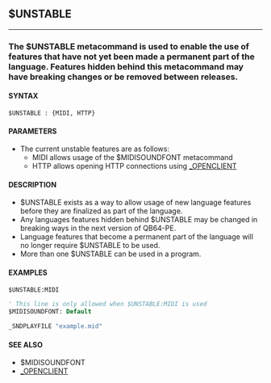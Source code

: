 ## $UNSTABLE
---

### The $UNSTABLE metacommand is used to enable the use of features that have not yet been made a permanent part of the language. Features hidden behind this metacommand may have breaking changes or be removed between releases.

#### SYNTAX

`$UNSTABLE : {MIDI, HTTP}`

#### PARAMETERS
* The current unstable features are as follows:
	* MIDI allows usage of the $MIDISOUNDFONT metacommand
	* HTTP allows opening HTTP connections using [_OPENCLIENT](./_OPENCLIENT.md)


#### DESCRIPTION
* $UNSTABLE exists as a way to allow usage of new language features before they are finalized as part of the language.
* Any languages features hidden behind $UNSTABLE may be changed in breaking ways in the next version of QB64-PE.
* Language features that become a permanent part of the language will no longer require $UNSTABLE to be used.
* More than one $UNSTABLE can be used in a program.


#### EXAMPLES
```vb
$UNSTABLE:MIDI

' This line is only allowed when $UNSTABLE:MIDI is used
$MIDISOUNDFONT: Default

_SNDPLAYFILE "example.mid"
```
  


#### SEE ALSO
* $MIDISOUNDFONT
* [_OPENCLIENT](./_OPENCLIENT.md)
